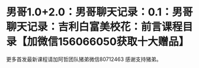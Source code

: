 # 男哥1.0+2.0：男哥聊天记录：0.1：男哥聊天记录：吉利白富美校花：前言课程目录【加微信156066050获取十大赠品】

更多首发最新课程请加阿哲团队猪弟微信80712463 感谢支持猪弟。